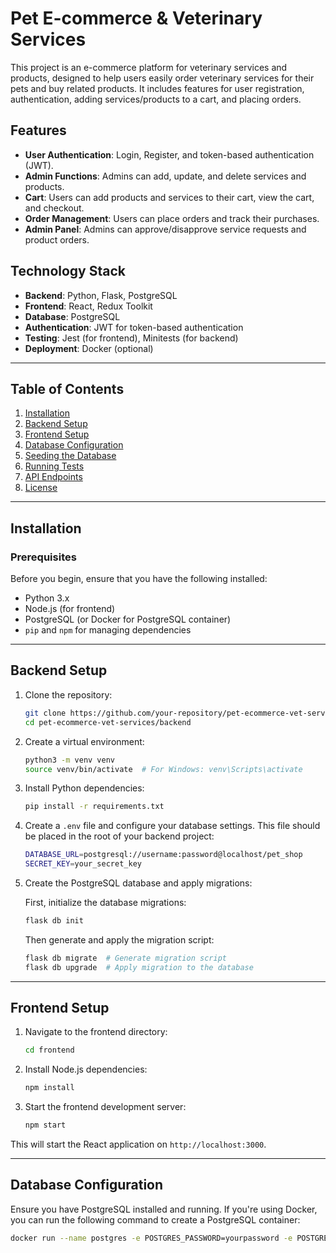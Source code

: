 # Pet E-commerce & Veterinary Services

This project is an e-commerce platform for veterinary services and products, designed to help users easily order veterinary services for their pets and buy related products. It includes features for user registration, authentication, adding services/products to a cart, and placing orders.

## Features

- **User Authentication**: Login, Register, and token-based authentication (JWT).
- **Admin Functions**: Admins can add, update, and delete services and products.
- **Cart**: Users can add products and services to their cart, view the cart, and checkout.
- **Order Management**: Users can place orders and track their purchases.
- **Admin Panel**: Admins can approve/disapprove service requests and product orders.

## Technology Stack

- **Backend**: Python, Flask, PostgreSQL
- **Frontend**: React, Redux Toolkit
- **Database**: PostgreSQL
- **Authentication**: JWT for token-based authentication
- **Testing**: Jest (for frontend), Minitests (for backend)
- **Deployment**: Docker (optional)

---

## Table of Contents

1. [Installation](#installation)
2. [Backend Setup](#backend-setup)
3. [Frontend Setup](#frontend-setup)
4. [Database Configuration](#database-configuration)
5. [Seeding the Database](#seeding-the-database)
6. [Running Tests](#running-tests)
7. [API Endpoints](#api-endpoints)
8. [License](#license)

---

## Installation

### Prerequisites

Before you begin, ensure that you have the following installed:

- Python 3.x
- Node.js (for frontend)
- PostgreSQL (or Docker for PostgreSQL container)
- `pip` and `npm` for managing dependencies

---

## Backend Setup

1. Clone the repository:

    ```bash
    git clone https://github.com/your-repository/pet-ecommerce-vet-services.git
    cd pet-ecommerce-vet-services/backend
    ```

2. Create a virtual environment:

    ```bash
    python3 -m venv venv
    source venv/bin/activate  # For Windows: venv\Scripts\activate
    ```

3. Install Python dependencies:

    ```bash
    pip install -r requirements.txt
    ```

4. Create a `.env` file and configure your database settings. This file should be placed in the root of your backend project:

    ```bash
    DATABASE_URL=postgresql://username:password@localhost/pet_shop
    SECRET_KEY=your_secret_key
    ```

5. Create the PostgreSQL database and apply migrations:

    First, initialize the database migrations:

    ```bash
    flask db init
    ```

    Then generate and apply the migration script:

    ```bash
    flask db migrate  # Generate migration script
    flask db upgrade  # Apply migration to the database
    ```

---

## Frontend Setup

1. Navigate to the frontend directory:

    ```bash
    cd frontend
    ```

2. Install Node.js dependencies:

    ```bash
    npm install
    ```

3. Start the frontend development server:

    ```bash
    npm start
    ```

This will start the React application on `http://localhost:3000`.

---

## Database Configuration

Ensure you have PostgreSQL installed and running. If you're using Docker, you can run the following command to create a PostgreSQL container:

```bash
docker run --name postgres -e POSTGRES_PASSWORD=yourpassword -e POSTGRES_USER=youruser -e POSTGRES_DB=pet_shop -p 5432:5432 -d postgres
